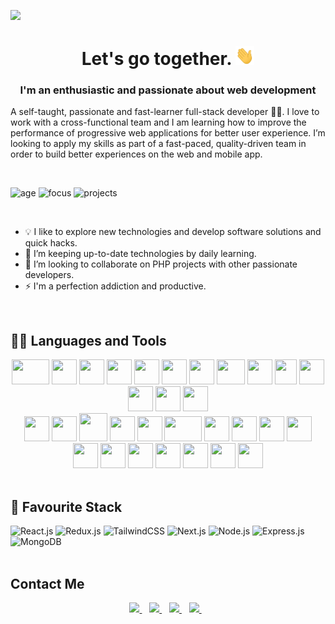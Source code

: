 ![](https://raw.githubusercontent.com/halfrost/halfrost/master/icons/header_.png)

<h1 align="center"> Let's go together. <img src="https://raw.githubusercontent.com/ABSphreak/ABSphreak/master/gifs/Hi.gif" width="30px" height="30px" ></h1>

<h3 align="center">I'm an enthusiastic and passionate about web development</h3>  


A self-taught, passionate and fast-learner full-stack developer 👨‍🎓. I love to work with a cross-functional team and I am learning how to improve the performance of progressive web applications for better user experience. I’m looking to apply my skills as part of a fast-paced, quality-driven team in order to build better experiences on the web and mobile app. 

  <br />
  
![age](https://img.shields.io/badge/age-30-blueviolet)
![focus](https://img.shields.io/badge/focus-FullStack-critical)
![projects](https://img.shields.io/badge/projects-33-important)

  <br />

- 💡 I like to explore new technologies and develop software solutions and quick hacks.
- 🌱 I’m keeping up-to-date technologies by daily learning.
- 👯 I’m looking to collaborate on PHP projects with other passionate developers.
- ⚡ I'm a perfection addiction and productive.
  
 </div>

<br />

## 👨‍💻 Languages and Tools

<div align="center">

<img src="https://imgur.com/7sKVVgG.png" height="40" width="60">
<img src="https://upload.wikimedia.org/wikipedia/commons/thumb/9/9a/Laravel.svg/1969px-Laravel.svg.png" height="40" width="40">
<img src="https://i.imgur.com/3NP07nj.png" height="40" width="40">
<img src="https://upload.wikimedia.org/wikipedia/commons/f/f1/Vue.png" height="40" width="40">
<img src="https://i.imgur.com/Uivesm4.png" height="40" width="40">
<img src="https://i.imgur.com/KUlechH.png" height="40" width="40">
<img src="https://i.imgur.com/ZblTjWr.png" height="40" width="40">
<img src="https://i.imgur.com/1HPG9T8.png" height="40" width="45">
<!-- <img src="https://i.imgur.com/jw5ic6m.png" height="40" width="40"> -->
<img src="https://i.imgur.com/wsUmcb5.png" height="40" width="40">
<img src="https://i.imgur.com/mH7zbFv.png" height="40" width="35">
<img src="https://i.imgur.com/9Ulh3vX.png" height="40" width="40">
<img src="https://i.imgur.com/apxFVxR.png" height="40" width="40">
<img src="https://i.imgur.com/t74wIVs.png" height="40" width="40">
<img src="https://i.imgur.com/egRbxBy.png" height="40" width="40">



<br />

<img src="https://i.imgur.com/CfbGSw2.png" height="40" width="40">
<img src="https://i.imgur.com/ydbeeyk.png" height="40" width="40">
<img src="https://i.imgur.com/054LTZq.png" height="45" width="45">
<img src="https://i.imgur.com/mQGR6nx.png" height="40" width="40">
<img src="https://i.imgur.com/x6EieWc.png" height="40" width="40">
<img src="https://i.imgur.com/K5LeVnW.png" height="40" width="60">
<img src="https://i.imgur.com/ehWaPTK.png" height="40" width="40">
<img src="https://i.imgur.com/4ryo0Qh.png" height="40" width="40">
<img src="https://i.imgur.com/59p9PDP.png" height="40" width="40">
<img src="https://i.imgur.com/DjzmcTo.png" height="40" width="40">
<img src="https://i.imgur.com/VjulBsn.png" height="40" width="40">
<img src="https://i.imgur.com/H3C168v.png" height="40" width="40">
<img src="https://i.imgur.com/bbawh2F.png" height="40" width="40">
<img src="https://i.imgur.com/0BKuO1I.png" height="40" width="40">
<img src="https://i.imgur.com/b65wQ01.png" height="40" width="40">
<img src="https://i.imgur.com/0EZWddS.png" height="40" width="40">
<img src="https://i.imgur.com/yBHwdqa.png" height="40" width="40">
</div>

<br /> 

## 🎀 Favourite Stack

<div align="left">

<img alt="React.js" src="https://img.shields.io/badge/React-20232A?style=for-the-badge&logo=react&logoColor=61DAFB" />
<img alt="Redux.js" src="https://img.shields.io/badge/Redux-593D88?style=for-the-badge&logo=redux&logoColor=white" />
<img alt="TailwindCSS" src="https://img.shields.io/badge/Tailwind_CSS-38B2AC?style=for-the-badge&logo=tailwind-css&logoColor=white"/>
<img alt="Next.js" src="https://img.shields.io/badge/next.js-000000?style=for-the-badge&logo=nextdotjs&logoColor=white" />
<img alt="Node.js" src="https://img.shields.io/badge/Node.js-43853D?style=for-the-badge&logo=node.js&logoColor=white" />
<img alt="Express.js" src="https://img.shields.io/badge/express.js-%23404d59.svg?style=for-the-badge&logo=express&logoColor=%2361DAFB"/>
<img alt="MongoDB" src="https://img.shields.io/badge/MongoDB-4EA94B?style=for-the-badge&logo=mongodb&logoColor=white" />

</div>
  
<br /> 

## Contact Me

<p align='center'>
  <a href="https://t.me/Eagle9461">
    <img src="https://img.shields.io/badge/telegram-%230077B5.svg?&style=for-the-badge&logo=telegram&logoColor=white" />
  </a>&nbsp;&nbsp;
  <a href="https://join.skype.com/invite/fuAeAFJdbEPt">
    <img src="https://img.shields.io/badge/skype-%231DA1F3.svg?&style=for-the-badge&logo=skype&logoColor=white" />
  </a>&nbsp;&nbsp;
  <a href="https://mail.google.com/mail/?view=cm&fs=1&to=eagle9995.an@gmail.com">
    <img src="https://img.shields.io/badge/email me-%231DA1F3.svg?&style=for-the-badge&logo=gmail&logoColor=white" />
  </a>&nbsp;&nbsp;
    <a href="https://discordapp.com/users/eagle9995">
    <img src="https://img.shields.io/badge/discord me-%231DA1F3.svg?&style=for-the-badge&logo=gmail&logoColor=white" />
  </a>&nbsp;&nbsp;
</p>
</div>



